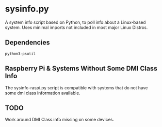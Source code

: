 # sysinfo.py
A system info script based on Python, to poll info about a Linux-based system. Uses minimal imports not included in most major Linux Distros. 

## Dependencies 
`python3-psutil`

## Raspberry Pi & Systems Without Some DMI Class Info
The sysinfo-raspi.py script is compatible with systems that do not have some dmi class information available. 

## TODO
Work around DMI Class info missing on some devices. 
